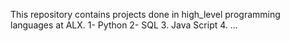 This repository contains projects done in high_level programming languages at ALX.
1- Python
2- SQL
3. Java Script
4. ...

